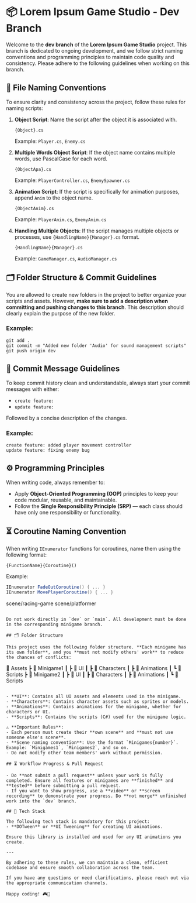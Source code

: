 # 📦 Lorem Ipsum Game Studio - Dev Branch

Welcome to the **dev branch** of the **Lorem Ipsum Game Studio** project. This branch is dedicated to ongoing development, and we follow strict naming conventions and programming principles to maintain code quality and consistency. Please adhere to the following guidelines when working on this branch.

## 📝 File Naming Conventions

To ensure clarity and consistency across the project, follow these rules for naming scripts:

1. **Object Script**: Name the script after the object it is associated with.
   ```
   {Object}.cs
   ```
   Example: `Player.cs`, `Enemy.cs`

2. **Multiple Words Object Script**: If the object name contains multiple words, use PascalCase for each word.
   ```
   {ObjectApa}.cs
   ```
   Example: `PlayerController.cs`, `EnemySpawner.cs`

3. **Animation Script**: If the script is specifically for animation purposes, append `Anim` to the object name.
   ```
   {ObjectAnim}.cs
   ```
   Example: `PlayerAnim.cs`, `EnemyAnim.cs`

4. **Handling Multiple Objects**: If the script manages multiple objects or processes, use `{HandlingName}{Manager}.cs` format.
   ```
   {HandlingName}{Manager}.cs
   ```
   Example: `GameManager.cs`, `AudioManager.cs`

## 🗂️ Folder Structure & Commit Guidelines

You are allowed to create new folders in the project to better organize your scripts and assets. However, **make sure to add a description when committing and pushing changes to this branch**. This description should clearly explain the purpose of the new folder.

### Example:
```
git add .
git commit -m "Added new folder 'Audio' for sound management scripts"
git push origin dev
```

## 📜 Commit Message Guidelines

To keep commit history clean and understandable, always start your commit messages with either:
- `create feature:`
- `update feature:`

Followed by a concise description of the changes.

### Example:
```
create feature: added player movement controller
update feature: fixing enemy bug
```

## ⚙️ Programming Principles

When writing code, always remember to:

- Apply **Object-Oriented Programming (OOP)** principles to keep your code modular, reusable, and maintainable.
- Follow the **Single Responsibility Principle (SRP)** — each class should have only one responsibility or functionality.

## ⏳ Coroutine Naming Convention

When writing `IEnumerator` functions for coroutines, name them using the following format:
```
{FunctionName}{Coroutine}()
```
Example:
```csharp
IEnumerator FadeOutCoroutine() { ... }
IEnumerator MovePlayerCoroutine() { ... }
```
scene/racing-game
scene/platformer
```

Do not work directly in `dev` or `main`. All development must be done in the corresponding minigame branch.

## 🗂️ Folder Structure

This project uses the following folder structure. **Each minigame has its own folder**, and you **must not modify others' work** to reduce the chances of conflicts:

```
📂 Assets
 ┣ 📂 Minigame1
 ┃ ┣ 📂 UI
 ┃ ┣ 📂 Characters
 ┃ ┣ 📂 Animations
 ┃ ┗ 📂 Scripts
 ┣ 📂 Minigame2
 ┃ ┣ 📂 UI
 ┃ ┣ 📂 Characters
 ┃ ┣ 📂 Animations
 ┃ ┗ 📂 Scripts
```

- **UI**: Contains all UI assets and elements used in the minigame.
- **Characters**: Contains character assets such as sprites or models.
- **Animations**: Contains animations for the minigame, whether for characters or UI.
- **Scripts**: Contains the scripts (C#) used for the minigame logic.

⚠️ **Important Rules**:
- Each person must create their **own scene** and **must not use someone else's scene**.
- **Scene naming convention**: Use the format `Minigames{number}`. Example: `Minigames1`, `Minigames2`, and so on.
- Do not modify other team members' work without permission.

## ⏳ Workflow Progress & Pull Request

- Do **not submit a pull request** unless your work is fully completed. Ensure all features or minigames are **finished** and **tested** before submitting a pull request.
- If you want to show progress, use a **video** or **screen recording** to demonstrate your progress. Do **not merge** unfinished work into the `dev` branch.
  
## 🧰 Tech Stack

The following tech stack is mandatory for this project:
- **DOTween** or **UI Tweening** for creating UI animations.
  
Ensure this library is installed and used for any UI animations you create.

---

By adhering to these rules, we can maintain a clean, efficient codebase and ensure smooth collaboration across the team. 

If you have any questions or need clarifications, please reach out via the appropriate communication channels.

Happy coding! 🎮👾
